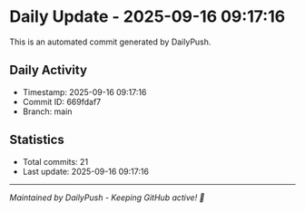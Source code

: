 # Daily Update - 2025-09-16 09:17:16

This is an automated commit generated by DailyPush.

## Daily Activity
- Timestamp: 2025-09-16 09:17:16
- Commit ID: 669fdaf7
- Branch: main

## Statistics
- Total commits: 21
- Last update: 2025-09-16 09:17:16

---
*Maintained by DailyPush - Keeping GitHub active! 🚀*
